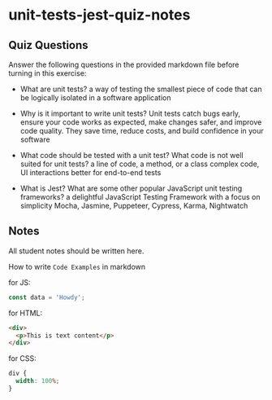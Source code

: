 # unit-tests-jest-quiz-notes

## Quiz Questions

Answer the following questions in the provided markdown file before turning in this exercise:

- What are unit tests?
  a way of testing the smallest piece of code that can be logically isolated in a software application

- Why is it important to write unit tests?
  Unit tests catch bugs early, ensure your code works as expected, make changes safer, and improve code quality. They save time, reduce costs, and build confidence in your software

- What code should be tested with a unit test? What code is not well suited for unit tests?
  a line of code, a method, or a class
  complex code, UI interactions better for end-to-end tests

- What is Jest? What are some other popular JavaScript unit testing frameworks?
  a delightful JavaScript Testing Framework with a focus on simplicity
  Mocha, Jasmine, Puppeteer, Cypress, Karma, Nightwatch

## Notes

All student notes should be written here.

How to write `Code Examples` in markdown

for JS:

```js
const data = 'Howdy';
```

for HTML:

```html
<div>
  <p>This is text content</p>
</div>
```

for CSS:

```css
div {
  width: 100%;
}
```
